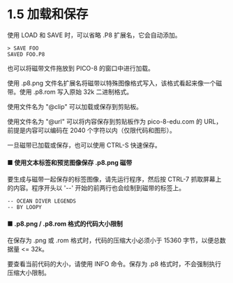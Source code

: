 # 1.5 加载和保存

使用 LOAD 和 SAVE 时，可以省略 .P8 扩展名，它会自动添加。

```
> SAVE FOO  
SAVED FOO.P8  
```

也可以将磁带文件拖放到 PICO-8 的窗口中进行加载。

使用 .p8.png 文件名扩展名将磁带以特殊图像格式写入，该格式看起来像一个磁带。使用 .p8.rom 写入原始 32k 二进制格式。

使用文件名为 "@clip" 可以加载或保存到剪贴板。

使用文件名为 "@url" 可以将内容保存到剪贴板作为 pico-8-edu.com 的 URL，前提是内容可以编码在 2040 个字符以内（仅限代码和图形）。

一旦磁带已加载或保存，也可以使用 CTRL-S 快速保存。

#### ■ 使用文本标签和预览图像保存 .p8.png 磁带

要生成与磁带一起保存的标签图像，请先运行程序，然后按 CTRL-7 抓取屏幕上的内容。程序开头以 '--' 开始的前两行也会绘制到磁带的标签上。

```
-- OCEAN DIVER LEGENDS  
-- BY LOOPY  
```

#### ■ .p8.png / .p8.rom 格式的代码大小限制

在保存为 .png 或 .rom 格式时，代码的压缩大小必须小于 15360 字节，以便总数据量 <= 32k。

要查看当前代码的大小，请使用 INFO 命令。保存为 .p8 格式时，不会强制执行压缩大小限制。